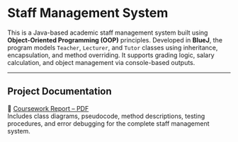 # Staff Management System

This is a Java-based academic staff management system built using **Object-Oriented Programming (OOP)** principles. Developed in **BlueJ**, the program models `Teacher`, `Lecturer`, and `Tutor` classes using inheritance, encapsulation, and method overriding. It supports grading logic, salary calculation, and object management via console-based outputs.

---

## Project Documentation

📄 [Coursework Report – PDF](./Documentation/23050262_Sujal_Parajuli.pdf)  
Includes class diagrams, pseudocode, method descriptions, testing procedures, and error debugging for the complete staff management system.
